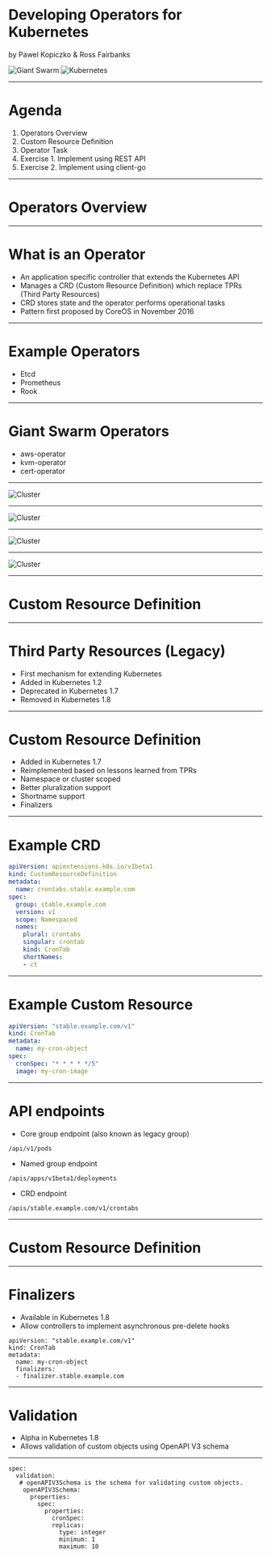 <!-- .slide: class="centered" -->
# Developing Operators for Kubernetes

by Pawel Kopiczko & Ross Fairbanks

![Giant Swarm](/layout/img/giantswarm.png) <!-- .element: style="width: 100px; margin-right: 50px" -->
![Kubernetes](/layout/img/kubernetes.png) <!-- .element: style="width: 90px; position: relative; top: -10px" -->

---

# Agenda

1. Operators Overview
2. Custom Resource Definition
3. Operator Task
4. Exercise 1. Implement using REST API
5. Exercise 2. Implement using client-go

---

<!-- .slide: data-background-image="/layout/img/city_skyline_buildings_2.svg" data-background-size="50% 50%" data-background-position="bottom" -->
# Operators Overview

---

# What is an Operator

- An application specific controller that extends the Kubernetes API
- Manages a CRD (Custom Resource Definition) which replace TPRs (Third Party Resources)
- CRD stores state and the operator performs operational tasks
- Pattern first proposed by CoreOS in November 2016

---

# Example Operators

- Etcd
- Prometheus
- Rook

---

# Giant Swarm Operators

- aws-operator
- kvm-operator
- cert-operator

---

<!-- .slide:  style="text-align: center;" -->
![Cluster](/layout/img/diagrams/kvm-operator/1.png) <!-- .element: style="width: 80%;" -->

---

<!-- .slide:  style="text-align: center;" -->
![Cluster](/layout/img/diagrams/kvm-operator/2.png) <!-- .element: style="width: 80%;" -->

---

<!-- .slide:  style="text-align: center;" -->
![Cluster](/layout/img/diagrams/kvm-operator/3.png) <!-- .element: style="width: 80%;" -->

---

<!-- .slide:  style="text-align: center;" -->
![Cluster](/layout/img/diagrams/kvm-operator/4.png) <!-- .element: style="width: 80%;" -->

---

<!-- .slide: data-background-image="/layout/img/city_skyline_buildings_2.svg" data-background-size="50% 50%" data-background-position="bottom" -->
# Custom Resource Definition

---

# Third Party Resources (Legacy)

- First mechanism for extending Kubernetes
- Added in Kubernetes 1.2
- Deprecated in Kubernetes 1.7
- Removed in Kubernetes 1.8

---

# Custom Resource Definition

- Added in Kubernetes 1.7
- Reimplemented based on lessons learned from TPRs
- Namespace or cluster scoped
- Better pluralization support
- Shortname support
- Finalizers

---

# Example CRD

```yaml
apiVersion: apiextensions.k8s.io/v1beta1
kind: CustomResourceDefinition
metadata:
  name: crontabs.stable.example.com
spec:
  group: stable.example.com
  version: v1
  scope: Namespaced
  names:
    plural: crontabs
    singular: crontab
    kind: CronTab
    shortNames:
    - ct
```

---

# Example Custom Resource

```yaml
apiVersion: "stable.example.com/v1"
kind: CronTab
metadata:
  name: my-cron-object
spec:
  cronSpec: "* * * * */5"
  image: my-cron-image
```

---

# API endpoints

- Core group endpoint (also known as legacy group)

```
/api/v1/pods
```

- Named group endpoint

```
/apis/apps/v1beta1/deployments
```

- CRD endpoint

```
/apis/stable.example.com/v1/crontabs
```

---

<!-- .slide: data-background-image="/layout/img/city_skyline_buildings_2.svg" data-background-size="50% 50%" data-background-position="bottom" -->
# Custom Resource Definition

---

# Finalizers

- Available in Kubernetes 1.8
- Allow controllers to implement asynchronous pre-delete hooks

```
apiVersion: "stable.example.com/v1"
kind: CronTab
metadata:
  name: my-cron-object
  finalizers:
  - finalizer.stable.example.com
```

---

# Validation

- Alpha in Kubernetes 1.8
- Allows validation of custom objects using OpenAPI V3 schema

---

```
spec:
  validation:
   # openAPIV3Schema is the schema for validating custom objects.
    openAPIV3Schema:
      properties:
        spec:
          properties:
            cronSpec:
            replicas:
              type: integer
              minimum: 1
              maximum: 10
```
